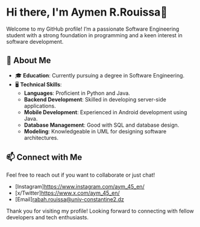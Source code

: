# Hi there, I'm Aymen R.Rouissa👋

Welcome to my GitHub profile! I’m a passionate Software Engineering student with a strong foundation in programming and a keen interest in software development.

## 🚀 About Me

- 🎓 **Education**: Currently pursuing a degree in Software Engineering.
- 🖥️ **Technical Skills**:
  - **Languages**: Proficient in Python and Java.
  - **Backend Development**: Skilled in developing server-side applications.
  - **Mobile Development**: Experienced in Android development using Java.
  - **Database Management**: Good with SQL and database design.
  - **Modeling**: Knowledgeable in UML for designing software architectures.


## 📫 Connect with Me

Feel free to reach out if you want to collaborate or just chat!

- [Instagram]https://www.instagram.com/aym_45_en/
- [x/Twitter]https://www.x.com/aym_45_en/
- [Email]rabah.rouissa@univ-constantine2.dz

Thank you for visiting my profile! Looking forward to connecting with fellow developers and tech enthusiasts.
